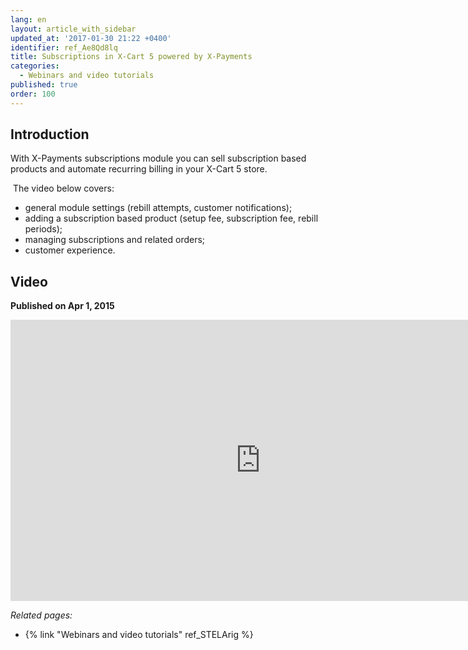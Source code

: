 ```yaml
---
lang: en
layout: article_with_sidebar
updated_at: '2017-01-30 21:22 +0400'
identifier: ref_Ae8Qd8lq
title: Subscriptions in X-Cart 5 powered by X-Payments
categories:
  - Webinars and video tutorials
published: true
order: 100
---
```



## Introduction

With X-Payments subscriptions module you can sell subscription based products and automate recurring billing in your X-Cart 5 store.

 The video below covers:
- general module settings (rebill attempts, customer notifications);
- adding a subscription based product (setup fee, subscription fee, rebill periods);
- managing subscriptions and related orders;
- customer experience.

## Video
**Published on Apr 1, 2015**
<iframe class="youtube-player" type="text/html" style="width: 800px; height: 450px" src="https://www.youtube.com/embed/XKFj55rmmaE" frameborder="0"></iframe>


_Related pages:_

*   {% link "Webinars and video tutorials" ref_STELArig %}
